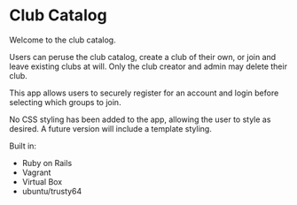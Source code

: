 # Club Catalog

Welcome to the club catalog.

Users can peruse the club catalog, create a club of their own, or join and leave existing clubs at will. Only the club creator and admin may delete their club.

This app allows users to securely register for an account and login before selecting which groups to join.

No CSS styling has been added to the app, allowing the user to style as desired. A future version will include a template styling.

Built in:
  * Ruby on Rails
  * Vagrant
  * Virtual Box
  * ubuntu/trusty64
